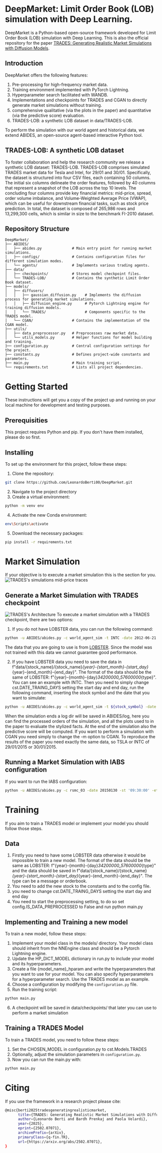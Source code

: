 # DeepMarket: Limit Order Book (LOB) simulation with Deep Learning.
DeepMarket is a Python-based open-source framework developed for Limit Order Book (LOB) simulation with Deep Learning.
This is also the official repository for the paper [TRADES: Generating Realistic Market Simulations with Diffusion Models](https://arxiv.org/abs/2502.07071).

## Introduction 
DeepMarket offers the following features: 
1. Pre-processing for high-frequency market data.
2. Training environment implemented with PyTorch Lightning. 
3. Hyperparameter search facilitated with WANDB. 
4. Implementations and checkpoints for TRADES and CGAN to directly generate market simulations without training.
5. comprehensive qualitative (via the plots in the paper) and quantitative (via the predictive score) evaluation. 
6. TRADES-LOB: a synthetic LOB dataset in data/TRADES-LOB. 

To perform the simulation with our world agent and historical data, we extend ABIDES, an open-source agent-based interactive Python tool.

## TRADES-LOB: A synthetic LOB dataset 
To foster collaboration and help the research community we release a synthetic LOB dataset: TRADES-LOB. TRADES-LOB comprises simulated TRADES market data for Tesla and Intel, for 29/01 and 30/01. Specifically, the dataset is structured into four CSV files, each containing 50 columns. The initial six columns delineate the order features, followed by 40 columns that represent a snapshot of the LOB across the top 10 levels. The concluding four columns provide key financial metrics: mid-price, spread, order volume imbalance, and Volume-Weighted Average Price (VWAP), which can be useful for downstream financial tasks, such as stock price prediction. In total, the dataset is composed of 265,986 rows and 13,299,300 cells, which is similar in size to the benchmark FI-2010 dataset.

## Repository Structure
```
DeepMarket/
├── ABIDES/
│   ├── abides.py              # Main entry point for running market simulations.
│   ├── configs/               # Contains configuration files for different simulation modes.
│   └── agents/                # Implements various trading agents.
├── data/
│   ├── checkpoints/           # Stores model checkpoint files.
│   └── TRADES-LOB/            # Contains the synthetic Limit Order Book dataset.
├── models/
│   ├── diffusers/
│   │   ├── gaussian_diffusion.py    # Implements the diffusion process for generating market simulations.
│   │   ├── diffusion_engine.py      # Pytorch Lightning engine for training diffusion models.
│   │   └── TRADES/                  # Components specific to the TRADES model.    
│   └── CGAN/                  # Contains the implementation of the CGAN model.    
├── utils/
│   ├── data_preprocessor.py   # Preprocesses raw market data.
│   └── utils_models.py        # Helper functions for model building and training. 
├── configuration.py           # Central configuration settings for the project.   
├── constants.py               # Defines project-wide constants and parameters.    
├── main.py                    # Main training script.
└── requirements.txt           # Lists all project dependencies.
```

# Getting Started 
These instructions will get you a copy of the project up and running on your local machine for development and testing purposes.

## Prerequisities
This project requires Python and pip. If you don't have them installed, please do so first.   

## Installing
To set up the environment for this project, follow these steps:

1. Clone the repository:
```sh
git clone https://github.com/LeonardoBerti00/DeepMarket.git
```
2. Navigate to the project directory
3. Create a virtual environment:
```sh
python -m venv env
```
4. Activate the new Conda environment:
```sh
env\Scripts\activate
```
5. Download the necessary packages:
```sh
pip install -r requirements.txt
```

# Market Simulation
If your objective is to execute a market simulation this is the section for you.
![TRADES's simulations mid-price traces](https://github.com/LeonardoBerti00/DeepMarket/blob/main/data/simulations-1.png)

## Generate a Market Simulation with TRADES checkpoint
![TRADES's Architecture](https://github.com/LeonardoBerti00/DeepMarket/blob/main/data/architecture.jpg)
To execute a market simulation with a TRADES checkpoint, there are two options:
1. If you do not have LOBSTER data, you can run the following command:
```sh
python -u ABIDES/abides.py -c world_agent_sim -t INTC -date 2012-06-21 -d True -m TRADES -st '09:30:00' -et '12:00:00' -id 2.317
```
The data that you are going to use is from [LOBSTER](https://lobsterdata.com/info/DataSamples.php). Since the model was not trained with this data we cannot guarantee good performance. 

2. If you have LOBSTER data you need to save the data in f"data/{stock_name}/{stock_name}_{year}-{start_month}-{start_day}_{year}-{end_month}-{end_day}". The format of the data should be the same of LOBSTER: f"{year}-{month}-{day}_34200000_57600000_{type}". You can see an example with INTC. Then you need to simply change cst.DATE_TRAING_DAYS setting the start day and end day, run the following command, inserting the stock symbol and the date that you want to simulate:
```sh
python -u ABIDES/abides.py -c world_agent_sim -t ${stock_symbol} -date ${date} -d True -m TRADES -st '09:30:00' -et '12:00:00' 
```

When the simulation ends a log dir will be saved in ABIDES/log, here you can find the processed orders of the simulation, and all the plots used to in the paper to evaluate the stylized facts. At the end of the simulation also the predictive score will be computed. 
If you want to perform a simulation with CGAN you need simply to change the -m option to CGAN.
To reproduce the results of the paper you need exactly the same data, so TSLA or INTC of 29/01/2015 or 30/01/2015.

## Running a Market Simulation with IABS configuration
If you want to run the IABS configuration:
```sh
python -u ABIDES/abides.py -c rsmc_03 -date 20150130 -st '09:30:00' -et '12:00:00' 
```

# Training
If you aim to train a TRADES model or implement your model you should follow those steps.

## Data 
1. Firstly you need to have some LOBSTER data otherwise it would be impossible to train a new model. The format of the data should be the same as LOBSTER: f"{year}-{month}-{day}_34200000_57600000_{type}" and the data should be saved in f"data/{stock_name}/{stock_name}_{year}-{start_month}-{start_day}_{year}-{end_month}-{end_day}". The type can be a message or orderbook.
2. You need to add the new stock to the constants and to the config file.
3. you need to change cst.DATE_TRAING_DAYS setting the start day and end day
4. You need to start the preprocessing setting, to do so set config.IS_DATA_PREPROCESSED to False and run python main.py

## Implementing and Training a new model 
To train a new model, follow these steps:
1. Implement your model class in the models/ directory. Your model class should inherit from the NNEngine class and should be a Pytorch Lightning engine. 
2. Update the HP_DICT_MODEL dictionary in run.py to include your model and its hyperparameters.
3. Create a file {model_name}_hparam and write the hyperparameters that you want to use for your model. You can also specify hyperparameters for a hyperparameter search. Use the TRADES model as an example.
4. Choose a configuration by modifying the `configuration.py` file.
5. Run the training script:
```sh
python main.py
```
6. A checkpoint will be saved in data/checkpoints/ that later you can use to perform a market simulation

## Training a TRADES Model 
To train a TRADES model, you need to follow these steps:
1. Set the CHOSEN_MODEL in configuration.py to cst.Models.TRADES
2. Optionally, adjust the simulation parameters in `configuration.py`.
3. Now you can run the main.py with:
```sh
python main.py
```

# Citing
If you use the framework in a research project please cite:
```sh
@misc{berti2025tradesgeneratingrealisticmarket,
      title={TRADES: Generating Realistic Market Simulations with Diffusion Models}, 
      author={Leonardo Berti and Bardh Prenkaj and Paola Velardi},
      year={2025},
      eprint={2502.07071},
      archivePrefix={arXiv},
      primaryClass={q-fin.TR},
      url={https://arxiv.org/abs/2502.07071}, 
}
```

